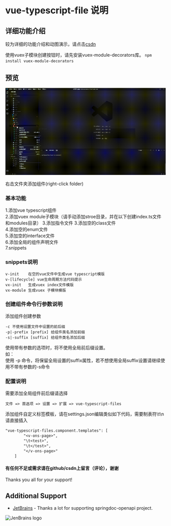 # vue-typescript-file 说明

## 详细功能介绍  

较为详细的功能介绍和动图演示，请点击[csdn](https://blog.csdn.net/zz56138/article/details/102828867 "csdn详细说明")  
  
使用vuex子模块创建按钮时，请先安装vuex-module-decorators库。
`npm install vuex-module-decorators`  

## 预览  

![image](/images/create-component.gif)  

右击文件夹添加组件(right-click folder)  

### 基本功能

1.添加vue typescript组件  
2.添加vuex module子模块（请手动添加stroe目录，并在以下创建index.ts文件和modules目录）
3.添加指令文件
3.添加空的class文件  
4.添加空的enum文件  
5.添加空的interface文件  
6.添加全局的组件声明文件  
7.snippets  

### snippets说明

```snippets
v-init    在空的vue文件中生成vue typescript模版
v-[lifecycle] vue生命周期方法代码提示
vx-init   生成vuex index文件模版  
vx-module 生成vuex 子模块模版  
```

### 创建组件命令行参数说明

添加组件创建参数

```options
-c 不使用设置文件中设置的前后缀
-p|-prefix [prefix] 给组件类名添加前缀
-s|-suffix [suffix] 给组件类名添加后缀
```

使用带有参数的选项时，将不使用全局前后缀设置。  
如：  
    使用 -p 命令，将保留全局设置的suffix属性，若不想使用全局suffix设置请继续使用不带有参数的-s命令  

### 配置说明

需要添加全局组件前后缀请选择  

```extends
文件 => 首选项 => 设置 => 扩展 => vue-typescript-files
```

添加组件自定义标签模板，请在settings.json编辑类似如下代码，需要制表符\t\n请直接插入

```templates
"vue-typescript-files.component.templates": [
        "<v-ons-page>",
        "\t<test>",
        "\t</test>",
        "</v-ons-page>"
    ]
```

#### 有任何不足或需求请在github/csdn上留言（评论），谢谢


Thanks you all for your support!

## Additional Support
* [JetBrains](https://www.jetbrains.com/?from=springdoc-openapi) - Thanks a lot for supporting springdoc-openapi project.

![JenBrains logo](https://springdoc.org/img/jetbrains.svg)